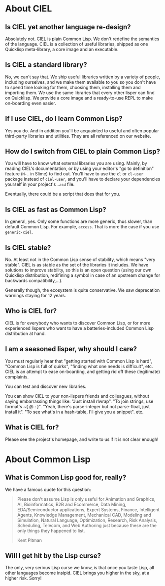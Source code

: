 About CIEL
==========

Is CIEL yet another language re-design?
---------------------------------------

Absolutely not. CIEL is plain Common Lisp. We don't redefine the semantics of the language. CIEL is a collection of useful libraries, shipped as one Quicklisp meta-library, a core image and an executable.

Is CIEL a standard library?
---------------------------

No, we can't say that. We ship useful libraries written by a variety of people, including ourselves, and we make them available to you so you don't have to spend time looking for them, choosing them, installing them and importing them. We use the same libraries that every other lisper can find on Quicklisp. We provide a core image and a ready-to-use REPL to make on-boarding even easier.

If I use CIEL, do I learn Common Lisp?
--------------------------------------

Yes you do. And in addition you'll be acquainted to useful and often popular third-party libraries and utilities. They are all referenced on our website.

How do I switch from CIEL to plain Common Lisp?
-----------------------------------------------

You will have to know what external libraries you are using. Mainly, by reading CIEL's documentation, or by using your editor's "go to definition" feature (`M-.` in Slime) to find out. You'll have to use the `cl` or `cl-user` package instead of `ciel-user`, and you'll have to declare your dependencies yourself in your project's `.asd` file.

Eventually, there could be a script that does that for you.

Is CIEL as fast as Common Lisp?
-------------------------------

In general, yes. Only some functions are more generic, thus slower, than default Common Lisp. For example, `access`. That is more the case if you use `generic-ciel`.

Is CIEL stable?
---------------

No. At least not in the Common Lisp sense of stability, which means "very stable". CIEL is as stable as the set of the libraries it includes. We have solutions to improve stability, so this is an open question (using our own Quicklisp distribution, redifining a symbol in case of an upstream change for backwards compatibility,…).

Generally though, the ecosystem is quite conservative. We saw deprecation warnings staying for 12 years.

Who is CIEL for?
----------------

CIEL is for everybody who wants to discover Common Lisp, or for more experienced lispers who want to have a batteries-included Common Lisp distribution at hand.

I am a seasoned lisper, why should I care?
------------------------------------------

You must regularly hear that "getting started with Common Lisp is hard", "Common Lisp is full of quirks", "finding what one needs is difficult", etc. CIEL is an attempt to ease on-boarding, and getting rid off these (legitimate) complaints.

You can test and discover new libraries.

You can show CIEL to your non-lispers friends and colleagues, without saying embarrassing things like: "Just install rlwrap". "To join strings, use format's ~{ @ : }". "Yeah, there's parse-integer but not parse-float, just install it". "To see what's in a hash-table, I'll give you a snippet". etc.

What is CIEL for?
-----------------

Please see the project's homepage, and write to us if it is not clear enough!

About Common Lisp
=================

What is Common Lisp good for, really?
-------------------------------------

We have a famous quote for this question:

> Please don't assume Lisp is only useful for Animation and Graphics, AI, Bioinformatics, B2B and Ecommerce, Data Mining, EDA/Semiconductor applications, Expert Systems, Finance, Intelligent Agents, Knowledge Management, Mechanical CAD, Modeling and Simulation, Natural Language, Optimization, Research, Risk Analysis, Scheduling, Telecom, and Web Authoring just because these are the only things they happened to list.
>
> Kent Pitman

Will I get hit by the Lisp curse?
---------------------------------

The only, very serious Lisp curse we know, is that once you taste Lisp, all other languages become insipid. CIEL brings you higher in the sky, at a higher risk. Sorry!
